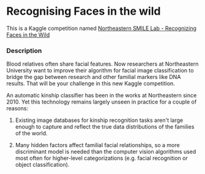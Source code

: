# Recognising Faces in the wild

This is a Kaggle competition named [Northeastern SMILE Lab - Recognizing Faces in the Wild](https://www.kaggle.com/c/recognizing-faces-in-the-wild)

### Description

Blood relatives often share facial features. Now researchers at Northeastern University want to improve their algorithm for facial image classification to bridge the gap between research and other familial markers like DNA results. That will be your challenge in this new Kaggle competition.

An automatic kinship classifier has been in the works at Northeastern since 2010. Yet this technology remains largely unseen in practice for a couple of reasons:

1. Existing image databases for kinship recognition tasks aren't large enough to capture and reflect the true data distributions of the families of the world.

2. Many hidden factors affect familial facial relationships, so a more discriminant model is needed than the computer vision algorithms used most often for higher-level categorizations (e.g. facial recognition or object classification).

